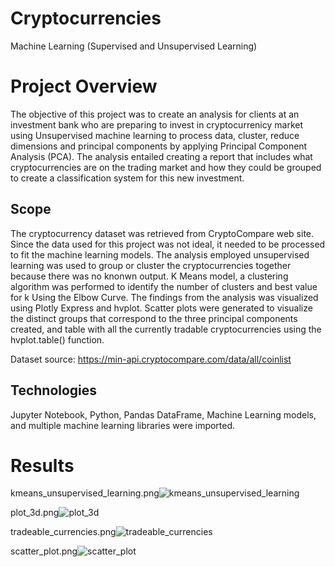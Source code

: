 # Cryptocurrencies
Machine Learning (Supervised and Unsupervised Learning)

# Project Overview
The objective of this project was to create an analysis for clients at an investment bank who are preparing to invest in cryptocurrenicy market using Unsupervised machine learning to process data, cluster, reduce dimensions and principal components by applying Principal Component Analysis (PCA). The analysis entailed creating a report that includes what cryptocurrencies are on the trading market and how they could be grouped to create a classification system for this new investment.

## Scope 
The cryptocurrency dataset was retrieved from CryptoCompare web site. Since the data used for this project was not ideal, it needed to be processed to fit the machine learning models. The analysis employed unsupervised learning was used to group or cluster the cryptocurrencies together because there was no knonwn output. K Means model, a clustering algorithm was performed to identify the number of clusters and best value for k Using the Elbow Curve. The findings from the analysis was visualized using Plotly Express and hvplot. Scatter plots were generated to visualize the distinct groups that correspond to the three principal components created, and table with all the currently tradable cryptocurrencies using the hvplot.table() function.

Dataset source: https://min-api.cryptocompare.com/data/all/coinlist


## Technologies
Jupyter Notebook, Python, Pandas DataFrame, Machine Learning models, and multiple machine learning libraries were imported.

# Results

kmeans_unsupervised_learning.png![kmeans_unsupervised_learning](https://user-images.githubusercontent.com/80140082/125209098-5f0c5380-e24b-11eb-8580-f97b7e0f58c6.png)



plot_3d.png![plot_3d](https://user-images.githubusercontent.com/80140082/125209148-c2968100-e24b-11eb-8092-4fc8c7d88951.png)



tradeable_currencies.png![tradeable_currencies](https://user-images.githubusercontent.com/80140082/125209214-3173da00-e24c-11eb-8181-e82993be3cfc.png)



scatter_plot.png![scatter_plot](https://user-images.githubusercontent.com/80140082/125209272-80217400-e24c-11eb-8e56-834d3f71587c.png)

